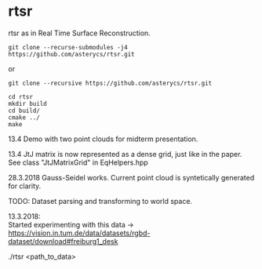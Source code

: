 # rtsr
rtsr as in Real Time Surface Reconstruction.

```
git clone --recurse-submodules -j4 https://github.com/asterycs/rtsr.git
```  
or
```
git clone --recursive https://github.com/asterycs/rtsr.git
```
```
cd rtsr
mkdir build
cd build/
cmake ../
make
```

13.4
Demo with two point clouds for midterm presentation.

13.4
JtJ matrix is now represented as a dense grid, just like in the paper. See class "JtJMatrixGrid" in EqHelpers.hpp

28.3.2018
Gauss-Seidel works. Current point cloud is syntetically generated for clarity.

TODO:
Dataset parsing and transforming to world space.

13.3.2018:  
Started experimenting with this data -> https://vision.in.tum.de/data/datasets/rgbd-dataset/download#freiburg1_desk

./rtsr <path_to_data>
